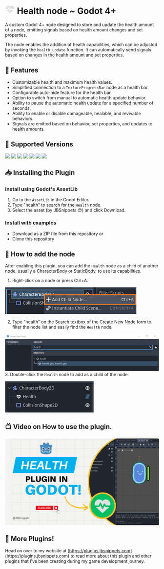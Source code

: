 # <img src="https://raw.githubusercontent.com/JBSnippets/godot4-health/main/jbs_health_node_128.png" width="32" height="32" /> Health node ~ Godot 4+
A custom Godot 4+ node designed to store and update the health amount of a node, emitting signals based on health amount changes and set properties.

The node enables the addition of health capabilities, which can be adjusted by invoking the `health_update` function. It can automatically send signals based on changes in the health amount and set properties.

## 🧬 Features
- Customizable health and maximum health values.
- Simplified connection to a `TextureProgressBar` node as a health bar.
- Configurable auto-hide feature for the health bar.
- Option to switch from manual to automatic health update behavior.
- Ability to pause the automatic health update for a specified number of seconds.
- Ability to enable or disable damageable, healable, and revivable behaviors.
- Signals are emitted based on behavior, set properties, and updates to health amounts.

## 💽 Supported Versions
<img src="https://img.shields.io/badge/Godot-v4.1.1-%23478cbf?logo=godot-engine&logoColor=cyian&color=blue"> <img src="https://img.shields.io/badge/Godot-v4.1.2-%23478cbf?logo=godot-engine&logoColor=cyian&color=blue"> <img src="https://img.shields.io/badge/Godot-v4.1.3-%23478cbf?logo=godot-engine&logoColor=cyian&color=blue"> <img src="https://img.shields.io/badge/Godot-v4.1.4-%23478cbf?logo=godot-engine&logoColor=cyian&color=blue"> <img src="https://img.shields.io/badge/Godot-v4.2.0-%23478cbf?logo=godot-engine&logoColor=cyian&color=blue"> <img src="https://img.shields.io/badge/Godot-v4.2.1-%23478cbf?logo=godot-engine&logoColor=cyian&color=blue"> <img src="https://img.shields.io/badge/Godot-v4.2.2-%23478cbf?logo=godot-engine&logoColor=cyian&color=blue">

## 📥 Installing the Plugin
### Install using Godot's AssetLib

1. Go to the `AssetLib` in the Godot Editor.
1. Type "health" to search for the `Health` node.
1. Select the asset (by JBSnippets 😊) and click Download.

### Install with examples

- Download as a ZIP file from this repository or
- Clone this repository

## 🚀 How to add the node
After enabling this plugin, you can add the `Health` node as a child of another node, usually a CharacterBody or StaticBody, to use its capabilities.

1. Right-click on a node or press Ctrl+A.

![Add Node](https://github.com/JBSnippets/godot4-health/blob/main/assets/add_node0.png)

2. Type "health" on the Search textbox of the Create New Node form to filter the node list and easily find the `Health` node.

![Add Node](https://github.com/JBSnippets/godot4-health/blob/main/assets/add_node1.png)
3. Double-click the `Health` node to add as a child of the node.

![Add Node](https://github.com/JBSnippets/godot4-health/blob/main/assets/add_node2.png)

## 📺 Video on How to use the plugin.
[![Watch the video](https://github.com/JBSnippets/godot4-health/blob/main/assets/JBSnippets%20YT%20Thumbnail%203.png)](https://www.youtube.com/watch?v=sRxTSfMPaKg)

## 📡 More Plugins!
Head on over to my website at [https://plugins.jbsnippets.com](https://plugins.jbsnippets.com) to read more about this plugin and other plugins that I've been creating during my game development journey.
